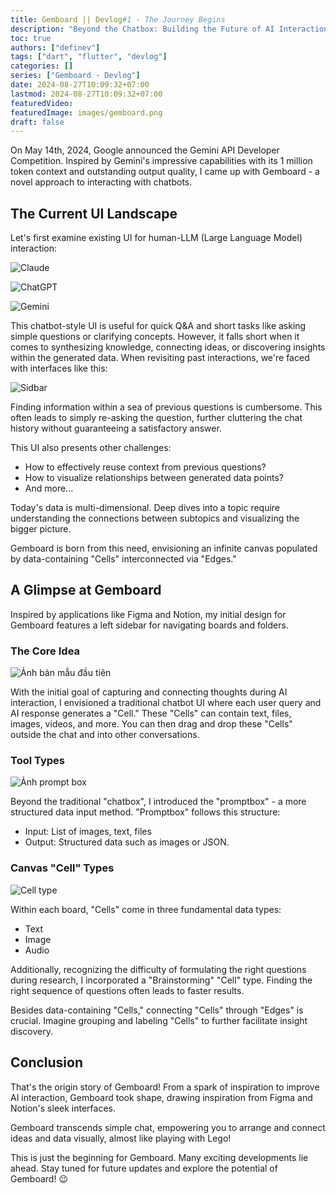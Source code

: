 ```yaml
---
title: Gemboard || Devlog#1 - The Journey Begins
description: "Beyond the Chatbox: Building the Future of AI Interaction (with Gemboard)"
toc: true
authors: ["definev"]
tags: ["dart", "flutter", "devlog"]
categories: []
series: ["Gemboard - Devlog"]
date: 2024-08-27T10:09:32+07:00
lastmod: 2024-08-27T10:09:32+07:00
featuredVideo:
featuredImage: images/gemboard.png
draft: false
---
```


On May 14th, 2024, Google announced the Gemini API Developer Competition. Inspired by Gemini's impressive capabilities with its 1 million token context and outstanding output quality, I came up with Gemboard - a novel approach to interacting with chatbots.

## The Current UI Landscape

Let's first examine existing UI for human-LLM (Large Language Model) interaction:

![Claude](images/claude_chat.png)

![ChatGPT](images/chatgpt_chat.png)

![Gemini](images/gemini_chat.png)

This chatbot-style UI is useful for quick Q\&A and short tasks like asking simple questions or clarifying concepts. However, it falls short when it comes to synthesizing knowledge, connecting ideas, or discovering insights within the generated data. When revisiting past interactions, we're faced with interfaces like this:

![Sidbar](images/sidebar.png)

Finding information within a sea of previous questions is cumbersome. This often leads to simply re-asking the question, further cluttering the chat history without guaranteeing a satisfactory answer.

This UI also presents other challenges:

- How to effectively reuse context from previous questions?
- How to visualize relationships between generated data points?
- And more...

Today's data is multi-dimensional. Deep dives into a topic require understanding the connections between subtopics and visualizing the bigger picture.

Gemboard is born from this need, envisioning an infinite canvas populated by data-containing "Cells" interconnected via "Edges."

##  A Glimpse at Gemboard

Inspired by applications like Figma and Notion, my initial design for Gemboard features a left sidebar for navigating boards and folders.

### The Core Idea

![Ảnh bản mẫu đầu tiên](images/gemini_competition.png)

With the initial goal of capturing and connecting thoughts during AI interaction, I envisioned a traditional chatbot UI where each user query and AI response generates a "Cell." These "Cells" can contain text, files, images, videos, and more. You can then drag and drop these "Cells" outside the chat and into other conversations.

### Tool Types

![Ảnh prompt box](images/prompt_box.png)

Beyond the traditional "chatbox", I introduced the "promptbox" - a more structured data input method. "Promptbox" follows this structure:
- Input: List of images, text, files
- Output: Structured data such as images or JSON.

### Canvas "Cell" Types

![Cell type](images/cell_type.png)

Within each board, "Cells" come in three fundamental data types:
- Text
- Image
- Audio

Additionally, recognizing the difficulty of formulating the right questions during research, I incorporated a "Brainstorming" "Cell" type. Finding the right sequence of questions often leads to faster results.

Besides data-containing "Cells," connecting "Cells" through "Edges" is crucial. Imagine grouping and labeling "Cells" to further facilitate insight discovery.

## Conclusion

That's the origin story of Gemboard! From a spark of inspiration to improve AI interaction, Gemboard took shape, drawing inspiration from Figma and Notion's sleek interfaces.

Gemboard transcends simple chat, empowering you to arrange and connect ideas and data visually, almost like playing with Lego!

This is just the beginning for Gemboard. Many exciting developments lie ahead. Stay tuned for future updates and explore the potential of Gemboard! 😉 
